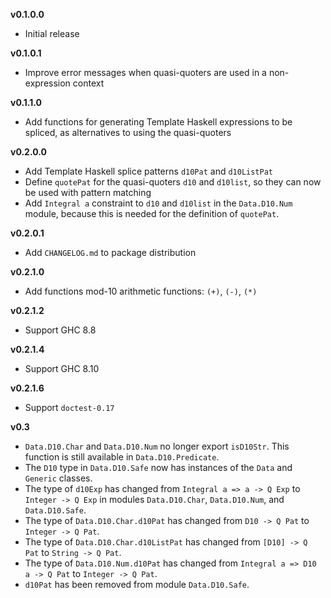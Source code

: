 **v0.1.0.0**

  * Initial release

**v0.1.0.1**

  * Improve error messages when quasi-quoters are used in a
    non-expression context

**v0.1.1.0**

  * Add functions for generating Template Haskell expressions
    to be spliced, as alternatives to using the quasi-quoters

**v0.2.0.0**

  * Add Template Haskell splice patterns `d10Pat` and `d10ListPat`
  * Define `quotePat` for the quasi-quoters `d10` and `d10list`,
    so they can now be used with pattern matching
  * Add `Integral a` constraint to `d10` and `d10list` in the
    `Data.D10.Num` module, because this is needed for the
    definition of `quotePat`.

**v0.2.0.1**

  * Add `CHANGELOG.md` to package distribution

**v0.2.1.0**

  * Add functions mod-10 arithmetic functions: `(+)`, `(-)`, `(*)`

**v0.2.1.2**

  * Support GHC 8.8

**v0.2.1.4**

  * Support GHC 8.10

**v0.2.1.6**

  * Support `doctest-0.17`

**v0.3**

  * `Data.D10.Char` and `Data.D10.Num` no longer export `isD10Str`.
    This function is still available in `Data.D10.Predicate`.
  * The `D10` type in `Data.D10.Safe` now has instances of the
    `Data` and `Generic` classes.
  * The type of `d10Exp` has changed from
    `Integral a => a -> Q Exp` to `Integer -> Q Exp`
    in modules `Data.D10.Char`, `Data.D10.Num`, and `Data.D10.Safe`.
  * The type of `Data.D10.Char.d10Pat` has changed from
    `D10 -> Q Pat` to `Integer -> Q Pat`.
  * The type of `Data.D10.Char.d10ListPat` has changed from
    `[D10] -> Q Pat` to `String -> Q Pat`.
  * The type of `Data.D10.Num.d10Pat` has changed from
    `Integral a => D10 a -> Q Pat` to `Integer -> Q Pat`.
  * `d10Pat` has been removed from module `Data.D10.Safe`.

